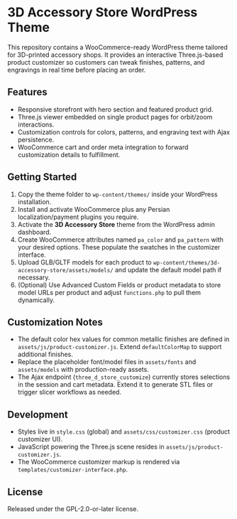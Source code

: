 # 3D Accessory Store WordPress Theme

This repository contains a WooCommerce-ready WordPress theme tailored for 3D-printed accessory shops. It provides an interactive Three.js-based product customizer so customers can tweak finishes, patterns, and engravings in real time before placing an order.

## Features
- Responsive storefront with hero section and featured product grid.
- Three.js viewer embedded on single product pages for orbit/zoom interactions.
- Customization controls for colors, patterns, and engraving text with Ajax persistence.
- WooCommerce cart and order meta integration to forward customization details to fulfillment.

## Getting Started
1. Copy the theme folder to `wp-content/themes/` inside your WordPress installation.
2. Install and activate WooCommerce plus any Persian localization/payment plugins you require.
3. Activate the **3D Accessory Store** theme from the WordPress admin dashboard.
4. Create WooCommerce attributes named `pa_color` and `pa_pattern` with your desired options. These populate the swatches in the customizer interface.
5. Upload GLB/GLTF models for each product to `wp-content/themes/3d-accessory-store/assets/models/` and update the default model path if necessary.
6. (Optional) Use Advanced Custom Fields or product metadata to store model URLs per product and adjust `functions.php` to pull them dynamically.

## Customization Notes
- The default color hex values for common metallic finishes are defined in `assets/js/product-customizer.js`. Extend `defaultColorMap` to support additional finishes.
- Replace the placeholder font/model files in `assets/fonts` and `assets/models` with production-ready assets.
- The Ajax endpoint (`three_d_store_customize`) currently stores selections in the session and cart metadata. Extend it to generate STL files or trigger slicer workflows as needed.

## Development
- Styles live in `style.css` (global) and `assets/css/customizer.css` (product customizer UI).
- JavaScript powering the Three.js scene resides in `assets/js/product-customizer.js`.
- The WooCommerce customizer markup is rendered via `templates/customizer-interface.php`.

## License
Released under the GPL-2.0-or-later license.
